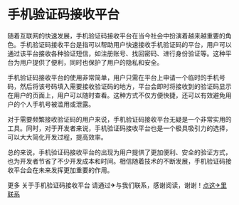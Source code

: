 # 手机验证码接收平台

随着互联网的快速发展，手机验证码接收平台在当今社会中扮演着越来越重要的角色。手机验证码接收平台是指可以帮助用户快速接收手机验证码的平台，用户可以通过该平台接收各种验证短信，如注册账号、找回密码、进行身份验证等。这种平台为用户提供了便利，同时也保护了用户的隐私和安全。

手机验证码接收平台的使用非常简单，用户只需在平台上申请一个临时的手机号码，然后将该号码填入需要接收验证码的地方，平台会即时将接收到的验证码显示在用户的页面上，用户可以随时查看。这种方式不仅方便快捷，还可以有效避免用户的个人手机号被滥用或泄露。

对于需要频繁接收验证码的用户来说，手机验证码接收平台无疑是一个非常实用的工具。同时，对于开发者来说，手机验证码接收平台也是一个极具吸引力的选择，可以大大简化开发过程，提高效率。

总的来说，手机验证码接收平台的出现为用户提供了更加便利、安全的验证方式，也为开发者节省了不少开发成本和时间。相信随着技术的不断发展，手机验证码接收平台会在未来发挥更加重要的作用。

更多 关于手机验证码接收平台 请通过✈与我们联系，感谢阅读，谢谢！[点这✈里联系](https://abc.k02.cc)